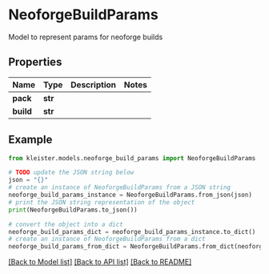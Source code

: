 # NeoforgeBuildParams

Model to represent params for neoforge builds

## Properties

Name | Type | Description | Notes
------------ | ------------- | ------------- | -------------
**pack** | **str** |  | 
**build** | **str** |  | 

## Example

```python
from kleister.models.neoforge_build_params import NeoforgeBuildParams

# TODO update the JSON string below
json = "{}"
# create an instance of NeoforgeBuildParams from a JSON string
neoforge_build_params_instance = NeoforgeBuildParams.from_json(json)
# print the JSON string representation of the object
print(NeoforgeBuildParams.to_json())

# convert the object into a dict
neoforge_build_params_dict = neoforge_build_params_instance.to_dict()
# create an instance of NeoforgeBuildParams from a dict
neoforge_build_params_from_dict = NeoforgeBuildParams.from_dict(neoforge_build_params_dict)
```
[[Back to Model list]](../README.md#documentation-for-models) [[Back to API list]](../README.md#documentation-for-api-endpoints) [[Back to README]](../README.md)


